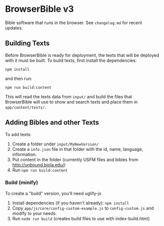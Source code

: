 # BrowserBible v3

Bible software that runs in the browser. See `changelog.md` for recent updates.

## Building Texts

Before BrowserBible is ready for deployment, the texts that will be deployed with it must be built.  To build texts, first install the dependencies:

	npm install

and then run:

	npm run build:content

This will read the texts data from `input/` and build the files that BrowserBible will use to show and search texts and place them in `app/content/texts/`.

## Adding Bibles and other Texts

To add texts:

1. Create a folder under `input/MyNewVersion/`
2. Create a `info.json` file in that folder with the id, name, language, information.
3. Put content in the folder (currently USFM files and bibles from http://unbound.biola.edu/)
4. Run `npm run build:content`

### Build (minify) ###

To create a "build" version, you'll need uglify-js

1. Install dependencies (if you haven't already): `npm install`
2. Copy `app/js/core/config-custom-example.js` to `config-custom.js` and modify to your needs.
3. Run `node run build` (creates build files to use with index-build.html)

